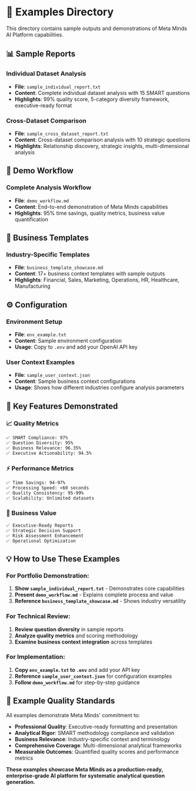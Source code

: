 # 📁 Examples Directory

This directory contains sample outputs and demonstrations of Meta Minds AI Platform capabilities.

## 📊 Sample Reports

### **Individual Dataset Analysis**
- **File**: `sample_individual_report.txt`
- **Content**: Complete individual dataset analysis with 15 SMART questions
- **Highlights**: 99% quality score, 5-category diversity framework, executive-ready format

### **Cross-Dataset Comparison**  
- **File**: `sample_cross_dataset_report.txt`
- **Content**: Cross-dataset comparison analysis with 10 strategic questions
- **Highlights**: Relationship discovery, strategic insights, multi-dimensional analysis

## 🎯 Demo Workflow

### **Complete Analysis Workflow**
- **File**: `demo_workflow.md`
- **Content**: End-to-end demonstration of Meta Minds capabilities
- **Highlights**: 95% time savings, quality metrics, business value quantification

## 🏢 Business Templates

### **Industry-Specific Templates**
- **File**: `business_template_showcase.md`
- **Content**: 17+ business context templates with sample outputs
- **Highlights**: Financial, Sales, Marketing, Operations, HR, Healthcare, Manufacturing

## ⚙️ Configuration

### **Environment Setup**
- **File**: `env_example.txt`
- **Content**: Sample environment configuration
- **Usage**: Copy to `.env` and add your OpenAI API key

### **User Context Examples**
- **File**: `sample_user_context.json`  
- **Content**: Sample business context configurations
- **Usage**: Shows how different industries configure analysis parameters

## 🚀 Key Features Demonstrated

### **📈 Quality Metrics**
```
✅ SMART Compliance: 97%
✅ Question Diversity: 95%  
✅ Business Relevance: 96.35%
✅ Executive Actionability: 94.5%
```

### **⚡ Performance Metrics**
```
✅ Time Savings: 94-97%
✅ Processing Speed: <60 seconds
✅ Quality Consistency: 95-99%
✅ Scalability: Unlimited datasets
```

### **🎯 Business Value**
```
✅ Executive-Ready Reports
✅ Strategic Decision Support
✅ Risk Assessment Enhancement
✅ Operational Optimization
```

## 💡 How to Use These Examples

### **For Portfolio Demonstration:**
1. **Show `sample_individual_report.txt`** - Demonstrates core capabilities
2. **Present `demo_workflow.md`** - Explains complete process and value
3. **Reference `business_template_showcase.md`** - Shows industry versatility

### **For Technical Review:**
1. **Review question diversity** in sample reports
2. **Analyze quality metrics** and scoring methodology  
3. **Examine business context integration** across templates

### **For Implementation:**
1. **Copy `env_example.txt` to `.env`** and add your API key
2. **Reference `sample_user_context.json`** for configuration examples
3. **Follow `demo_workflow.md`** for step-by-step guidance

## 🎯 Example Quality Standards

All examples demonstrate Meta Minds' commitment to:

- **Professional Quality**: Executive-ready formatting and presentation
- **Analytical Rigor**: SMART methodology compliance and validation
- **Business Relevance**: Industry-specific context and terminology
- **Comprehensive Coverage**: Multi-dimensional analytical frameworks
- **Measurable Outcomes**: Quantified quality scores and performance metrics

**These examples showcase Meta Minds as a production-ready, enterprise-grade AI platform for systematic analytical question generation.**
